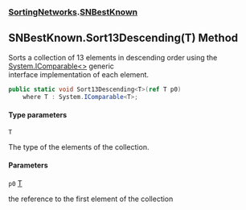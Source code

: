 ### [SortingNetworks](SortingNetworks.md 'SortingNetworks').[SNBestKnown](SortingNetworks.SNBestKnown.md 'SortingNetworks.SNBestKnown')

## SNBestKnown.Sort13Descending<T>(T) Method

Sorts a collection of 13 elements in descending order using the [System.IComparable&lt;&gt;](https://docs.microsoft.com/en-us/dotnet/api/System.IComparable-1 'System.IComparable`1') generic  
interface implementation of each element.

```csharp
public static void Sort13Descending<T>(ref T p0)
    where T : System.IComparable<T>;
```
#### Type parameters

<a name='SortingNetworks.SNBestKnown.Sort13Descending_T_(T).T'></a>

`T`

The type of the elements of the collection.
#### Parameters

<a name='SortingNetworks.SNBestKnown.Sort13Descending_T_(T).p0'></a>

`p0` [T](SortingNetworks.SNBestKnown.Sort13Descending_T_(T).md#SortingNetworks.SNBestKnown.Sort13Descending_T_(T).T 'SortingNetworks.SNBestKnown.Sort13Descending<T>(T).T')

the reference to the first element of the collection